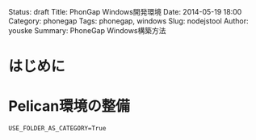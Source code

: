 Status: draft
Title: PhonGap Windows開発環境
Date: 2014-05-19 18:00
Category: phonegap
Tags: phonegap, windows
Slug: nodejstool
Author: youske
Summary: PhoneGap Windows構築方法

# はじめに


# Pelican環境の整備


    USE_FOLDER_AS_CATEGORY=True
